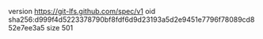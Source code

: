 version https://git-lfs.github.com/spec/v1
oid sha256:d999f4d5223378790bf8fdf6d9d23193a5d2e9451e7796f78089cd852e7ee3a5
size 501
